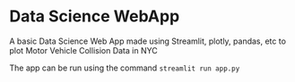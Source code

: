 # Data Science WebApp

A basic Data Science Web App made using Streamlit, plotly, pandas, etc to plot Motor Vehicle Collision Data in NYC

The app can be run using the command ```streamlit run app.py```